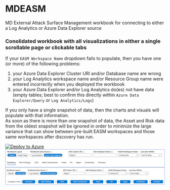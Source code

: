 # MDEASM
 MD External Attack Surface Management workbook for connecting to either a Log Analytics or Azure Data Explorer source

### Conolidated workbook with all visualizations in either a single scrollable page or clickable tabs

If your `EASM Workspace Name` dropdown fails to populate, then you have one (or more) of the following problems:
1. your Azure Data Explorer Cluster URI and/or Database name are wrong
2. your Log Analytics workspace name and/or Resource Group name were entered incorrectly when you deployed the workbook
3. your Azure Data Explorer and/or Log Analytics do(es) not have data (empty tables; best to confirm this directly within `Azure Data Explorer/Query` or `Log Analytics/Logs`)

If you only have a single snapshot of data, then the charts and visuals will populate with that information.  
As soon as there is more than one snapshot of data, the Asset and Risk data from the oldest snapshot will be ignored in order to minimize the large variance that can show between pre-built EASM workspaces and those same workspaces after discovery has run.

[![Deploy to Azure](https://aka.ms/deploytoazurebutton)](https://portal.azure.com/#create/Microsoft.Template/uri/https%3A%2F%2Fraw.githubusercontent.com%2FAzure%2FMDEASM-Solutions%2Fmain%2FWorkbook%2Fmdeasm_workbook_template.json)
![workbook_condolidated](https://raw.githubusercontent.com/Azure/MDEASM-Solutions/main/Workbook/.images/image_workbook_consolidated.png "workbook_condolidated")